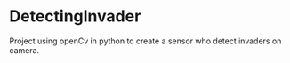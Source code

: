# DetectingInvader
 Project using openCv in python to create a sensor who detect invaders on camera.
